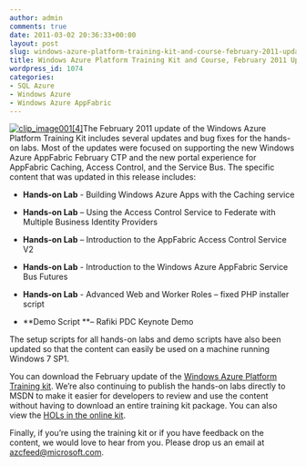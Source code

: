 ```yaml
---
author: admin
comments: true
date: 2011-03-02 20:36:33+00:00
layout: post
slug: windows-azure-platform-training-kit-and-course-february-2011-update
title: Windows Azure Platform Training Kit and Course, February 2011 Update
wordpress_id: 1074
categories:
- SQL Azure
- Windows Azure
- Windows Azure AppFabric
---
```


 

[![clip_image001[4]](http://images.wadewegner.com/wordpress/2011/03/clip_image0014.jpg)](http://bit.ly/WAPTCFeb11)The February 2011 update of the Windows Azure Platform Training Kit includes several updates and bug fixes for the hands-on labs. Most of the updates were focused on supporting the new Windows Azure AppFabric February CTP and the new portal experience for AppFabric Caching, Access Control, and the Service Bus. The specific content that was updated in this release includes:

 

  
  * **Hands-on Lab** - Building Windows Azure Apps with the Caching service
   
  * **Hands-on Lab** – Using the Access Control Service to Federate with Multiple Business Identity Providers
   
  * **Hands-on Lab** – Introduction to the AppFabric Access Control Service V2
   
  * **Hands-on Lab** - Introduction to the Windows Azure AppFabric Service Bus Futures
   
  * **Hands-on Lab** - Advanced Web and Worker Roles – fixed PHP installer script
   
  * **Demo Script **– Rafiki PDC Keynote Demo
 

The setup scripts for all hands-on labs and demo scripts have also been updated so that the content can easily be used on a machine running Windows 7 SP1. 

 

You can download the February update of the [Windows Azure Platform Training kit]( http://bit.ly/WAPTKFeb11). We’re also continuing to publish the hands-on labs directly to MSDN to make it easier for developers to review and use the content without having to download an entire training kit package. You can also view the [HOLs in the online kit](http://bit.ly/WAPTCFeb11).

 

Finally, if you’re using the training kit or if you have feedback on the content, we would love to hear from you. Please drop us an email at [azcfeed@microsoft.com](mailto:azcfeed@microsoft.com).

